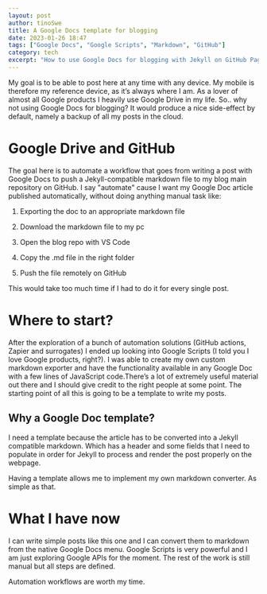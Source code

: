 ```yaml
---
layout: post
author: tinoSwe
title: A Google Docs template for blogging
date: 2023-01-26 18:47
tags: ["Google Docs", "Google Scripts", "Markdown", "GitHub"]
category: tech
excerpt: "How to use Google Docs for blogging with Jekyll on GitHub Pages? Not straightforward but cool and doable using workflows and automation. Let’s start from a Google Docs template."
---
```

My goal is to be able to post here at any time with any device. My mobile is therefore my reference device, as it’s always where I am. As a lover of almost all Google products I heavily use Google Drive in my life. So.. why not using Google Docs for blogging? It would produce a nice side-effect by default, namely a backup of all my posts in the cloud. 

Google Drive and GitHub
=======================

The goal here is to automate a workflow that goes from writing a post with Google Docs to push a Jekyll-compatible markdown file to my blog main repository on GitHub. I say "automate" cause I want my Google Doc article published automatically, without doing anything manual task like: 

1. Exporting the doc to an appropriate markdown file

2. Download the markdown file to my pc

3. Open the blog repo with VS Code 

4. Copy the .md file in the right folder

5. Push the file remotely on GitHub 

This would take too much time if I had to do it for every single post. 

Where to start?
===============

After the exploration of a bunch of automation solutions (GitHub actions, Zapier and surrogates) I ended up looking into Google Scripts (I told you I love Google products, right?). I was able to create my own custom markdown exporter and have the functionality available in any Google Doc with a few lines of JavaScript code.There’s a lot of extremely useful material out there and I should give credit to the right people at some point. The starting point of all this is going to be a template to write my posts. 

Why a Google Doc template?
--------------------------

I need a template because the article has to be converted into a Jekyll compatible markdown. Which has a header and some fields that I need to populate in order for Jekyll to process and render the post properly on the webpage.

Having a template allows me to implement my own markdown converter. As simple as that.

What I have now
===============

I can write simple posts like this one and I can convert them to markdown from the native Google Docs menu. Google Scripts is very powerful and I am just exploring Google APIs for the moment. The rest of the work is still manual but all steps are defined.

Automation workflows are worth my time.

